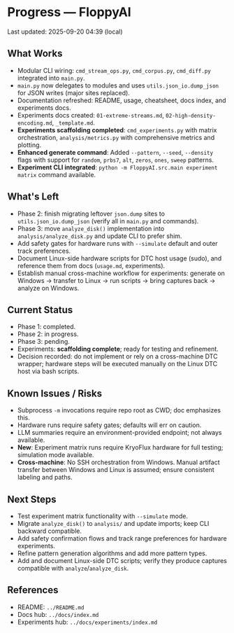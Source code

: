 # Progress — FloppyAI

Last updated: 2025-09-20 04:39 (local)

## What Works
- Modular CLI wiring: `cmd_stream_ops.py`, `cmd_corpus.py`, `cmd_diff.py` integrated into `main.py`.
- `main.py` now delegates to modules and uses `utils.json_io.dump_json` for JSON writes (major sites replaced).
- Documentation refreshed: README, usage, cheatsheet, docs index, and experiments docs.
- Experiments docs created: `01-extreme-streams.md`, `02-high-density-encoding.md`, `_template.md`.
- **Experiments scaffolding completed**: `cmd_experiments.py` with matrix orchestration, `analysis/metrics.py` with comprehensive metrics and plotting.
- **Enhanced generate command**: Added `--pattern`, `--seed`, `--density` flags with support for `random`, `prbs7`, `alt`, `zeros`, `ones`, `sweep` patterns.
- **Experiment CLI integrated**: `python -m FloppyAI.src.main experiment matrix` command available.

## What's Left
- Phase 2: finish migrating leftover `json.dump` sites to `utils.json_io.dump_json` (verify all in `main.py` and commands).
- Phase 3: move `analyze_disk()` implementation into `analysis/analyze_disk.py` and update CLI to prefer shim.
- Add safety gates for hardware runs with `--simulate` default and outer track preferences.
- Document Linux-side hardware scripts for DTC host usage (sudo), and reference them from docs (`usage.md`, experiments).
- Establish manual cross-machine workflow for experiments: generate on Windows → transfer to Linux → run scripts → bring captures back → analyze on Windows.

## Current Status
- Phase 1: completed.
- Phase 2: in progress.
- Phase 3: pending.
- Experiments: **scaffolding complete**; ready for testing and refinement.
- Decision recorded: do not implement or rely on a cross-machine DTC wrapper; hardware steps will be executed manually on the Linux DTC host via bash scripts.

## Known Issues / Risks
- Subprocess `-m` invocations require repo root as CWD; doc emphasizes this.
- Hardware runs require safety gates; defaults will err on caution.
- LLM summaries require an environment-provided endpoint; not always available.
- **New**: Experiment matrix runs require KryoFlux hardware for full testing; simulation mode available.
- **Cross-machine**: No SSH orchestration from Windows. Manual artifact transfer between Windows and Linux is assumed; ensure consistent labeling and paths.

## Next Steps
- Test experiment matrix functionality with `--simulate` mode.
- Migrate `analyze_disk()` to `analysis/` and update imports; keep CLI backward compatible.
- Add safety confirmation flows and track range preferences for hardware experiments.
- Refine pattern generation algorithms and add more pattern types.
- Add and document Linux-side DTC scripts; verify they produce captures compatible with `analyze`/`analyze_disk`.

## References
- README: `../README.md`
- Docs hub: `../docs/index.md`
- Experiments hub: `../docs/experiments/index.md`
